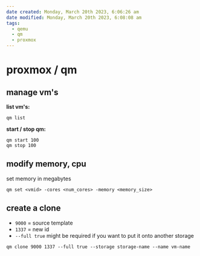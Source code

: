 ```yaml
---
date created: Monday, March 20th 2023, 6:06:26 am
date modified: Monday, March 20th 2023, 6:08:08 am
tags:
  - qemu
  - qm
  - proxmox
---
```


# proxmox / qm

## manage vm's

**list vm's:**

```shell
qm list
```

**start / stop qm:**

```shell
qm start 100
qm stop 100
```

## modify memory, cpu

set memory in megabytes

```shell
qm set <vmid> -cores <num_cores> -memory <memory_size>
```

## create a clone

- `9000` = source template
- `1337` = new id
- `--full true` might be required if you want to put it onto another storage

```shell
qm clone 9000 1337 --full true --storage storage-name --name vm-name
```
